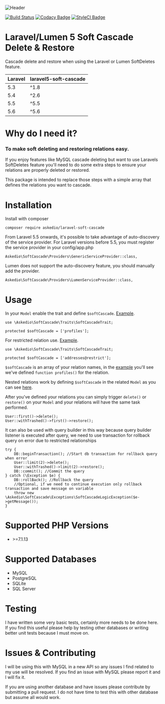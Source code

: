 ![Header](https://i.imgur.com/fKhbljT.png)

[![Build Status](https://travis-ci.org/Askedio/laravel5-soft-cascade.svg?branch=master)](https://travis-ci.org/Askedio/laravel5-soft-cascade)
[![Codacy Badge](https://api.codacy.com/project/badge/Grade/019b9dbd700f42b6a165742c72e64445)](https://www.codacy.com/app/gcphost/laravel5-soft-cascade?utm_source=github.com&amp;utm_medium=referral&amp;utm_content=Askedio/laravel5-soft-cascade&amp;utm_campaign=Badge_Grade) [![StyleCI Badge](https://styleci.io/repos/57394710/shield)](https://styleci.io/repos/57394710)

# Laravel/Lumen 5 Soft Cascade Delete & Restore
Cascade delete and restore when using the Laravel or Lumen SoftDeletes feature.

| **Laravel**  |  **laravel5-soft-cascade** |
|---|---|
| 5.3  | ^1.8  |
| 5.4  | ^2.6  |
| 5.5  | ^5.5  |
| 5.6  | ^5.6  |

# Why do I need it?
### To make soft deleting and restoring relations easy.
If you enjoy features like MySQL cascade deleting but want to use Laravels SoftDeletes feature you'll need to do some extra steps to ensure your relations are properly deleted or restored.

This package is intended to replace those steps with a simple array that defines the relations you want to cascade.

# Installation
Install with composer
~~~
composer require askedio/laravel-soft-cascade
~~~

From Laravel 5.5 onwards, it's possible to take advantage of auto-discovery of the service provider.
For Laravel versions before 5.5, you must register the service provider in your config/app.php

~~~
Askedio\SoftCascade\Providers\GenericServiceProvider::class,
~~~

Lumen does not support the auto-discovery feature, you should manually add the provider.

~~~
Askedio\SoftCascade\Providers\LumenServiceProvider::class,
~~~



# Usage
In your `Model` enable the trait and define `$softCascade`. [Example](https://github.com/Askedio/laravel5-soft-cascade/blob/master/tests/App/User.php).
~~~
use \Askedio\SoftCascade\Traits\SoftCascadeTrait;

protected $softCascade = ['profiles'];
~~~
For restricted relation use. [Example](https://github.com/Askedio/laravel5-soft-cascade/blob/master/tests/App/Languages.php).
~~~
use \Askedio\SoftCascade\Traits\SoftCascadeTrait;

protected $softCascade = ['addresses@restrict'];
~~~
`$softCascade` is an array of your relation names, in the [example](https://github.com/Askedio/laravel5-soft-cascade/blob/master/tests/App/User.php) you'll see we've defined `function profiles()` for the relation.

Nested relations work by defining `$softCascade` in the related `Model` as you can see [here](https://github.com/Askedio/laravel5-soft-cascade/blob/master/tests/App/Profiles.php).

After you've defined your relations you can simply trigger `delete()` or `restore()` on your `Model` and your relations will have the same task performed.

~~~
User::first()->delete();
User::withTrashed()->first()->restore();
~~~

It can also be used with query builder in this way because query builder listener is executed after query, we need to use transaction for rollback query on error due to restricted relationships

~~~
try {
    DB::beginTransaction(); //Start db transaction for rollback query when error
    User::limit(2)->delete();
	User::withTrashed()->limit(2)->restore();
    DB::commit(); //Commit the query
} catch (\Exception $e) {
    DB::rollBack(); //Rollback the query
    //Optional, if we need to continue execution only rollback transaction and save message on variable
    throw new \Askedio\SoftCascade\Exceptions\SoftCascadeLogicException($e->getMessage()); 
}
~~~

# Supported PHP Versions
* \>=7.1.13

# Supported Databases
* MySQL
* PostgreSQL
* SQLite
* SQL Server

# Testing
I have written some very basic tests, certainly more needs to be done here. If you find this useful please help by testing other databases or writing better unit tests because I must move on.

# Issues & Contributing
I will be using this with MySQL in a new API so any issues I find related to my use will be resolved. If you find an issue with MySQL please report it and I will fix it.

If you are using another database and have issues please contribute by submitting a pull request. I do not have time to test this with other database but assume all would work.

